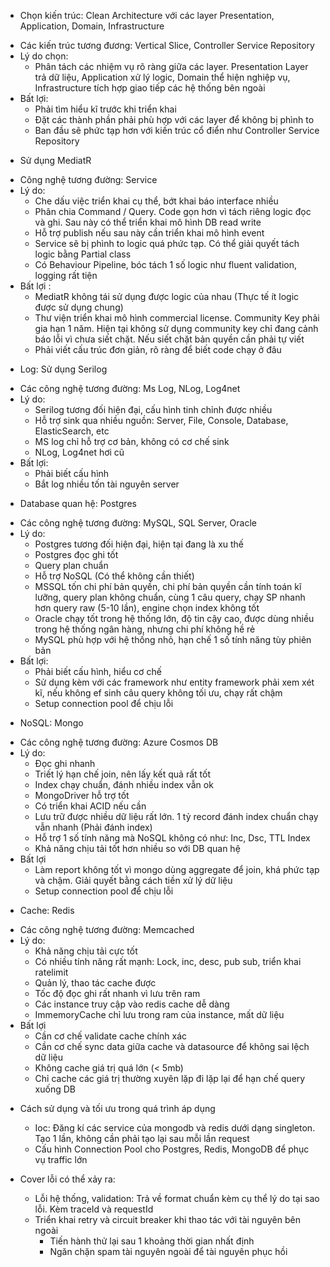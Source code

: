 - Chọn kiến trúc: Clean Architecture với các layer Presentation, Application, Domain, Infrastructure
+ Các kiến trúc tương đương: Vertical Slice, Controller Service Repository
+ Lý do chọn: 
  + Phân tách các nhiệm vụ rõ ràng giữa các layer. Presentation Layer trả dữ liệu, Application xử lý logic, Domain thể hiện nghiệp vụ, Infrastructure tích hợp giao tiếp các hệ thống bên ngoài
+ Bất lợi: 
  + Phải tìm hiểu kĩ trước khi triển khai
  + Đặt các thành phần phải phù hợp với các layer để không bị phình to
  + Ban đầu sẽ phức tạp hơn với kiến trúc cổ điển như Controller Service Repository

- Sử dụng MediatR
+ Công nghệ tương đường: Service
+ Lý do: 
  + Che dấu việc triển khai cụ thể, bớt khai báo interface nhiều
  + Phân chia Command / Query. Code gọn hơn vì tách riêng logic đọc và ghi. Sau này có thể triển khai mô hình DB read write
  + Hỗ trợ publish nếu sau này cần triển khai mô hình event
  + Service sẽ bị phình to logic quá phức tạp. Có thể giải quyết tách logic bằng Partial class
  + Có Behaviour Pipeline, bóc tách 1 số logic như fluent validation, logging rất tiện
+ Bất lợi :
  + MediatR không tái sử dụng được logic của nhau (Thực tế ít logic được sử dụng chung)
  + Thư viện triển khai mô hình commercial license. Community Key phải gia hạn 1 năm. Hiện tại không sử dụng community key chỉ đang cảnh báo lỗi vì chưa siết chặt. Nếu siết chặt bản quyền cần phải tự viết
  + Phải viết cấu trúc đơn giản, rõ ràng để biết code chạy ở đâu

- Log: Sử dụng Serilog
+ Các công nghệ tương đường: Ms Log, NLog, Log4net
+ Lý do: 
  + Serilog tương đối hiện đại, cấu hình tinh chỉnh được nhiều
  + Hỗ trợ sink qua nhiều nguồn: Server, File, Console, Database, ElasticSearch, etc
  + MS log chỉ hỗ trợ cơ bản, không có cơ chế sink
  + NLog, Log4net hơi cũ
+ Bất lợi:
  + Phải biết cấu hình
  + Bắt log nhiều tốn tài nguyên server

- Database quan hệ: Postgres
+ Các công nghệ tương đường: MySQL, SQL Server, Oracle
+ Lý do:
  + Postgres tương đối hiện đại, hiện tại đang là xu thế
  + Postgres đọc ghi tốt
  + Query plan chuẩn
  + Hỗ trợ NoSQL (Có thể không cần thiết)
  + MSSQL tốn chi phí bản quyền, chi phí bản quyền cần tính toán kĩ lưỡng, query plan không chuẩn, cùng 1 câu query, chạy SP nhanh hơn query raw (5-10 lần), engine chọn index không tốt
  + Oracle chạy tốt trong hệ thống lớn, độ tin cậy cao, được dùng nhiều trong hệ thống ngân hàng, nhưng chi phí không hề rẻ
  + MySQL phù hợp với hệ thống nhỏ, hạn chế 1 số tính năng tùy phiên bản
+ Bất lợi:
  + Phải biết cấu hình, hiểu cơ chế
  + Sử dụng kèm với các framework như entity framework phải xem xét kĩ, nếu không ef sinh câu query không tối ưu, chạy rất chậm
  + Setup connection pool để chịu lỗi

- NoSQL: Mongo
+ Các công nghệ tương đường: Azure Cosmos DB
+ Lý do:
  + Đọc ghi nhanh
  + Triết lý hạn chế join, nên lấy kết quả rất tốt
  + Index chạy chuẩn, đánh nhiều index vẫn ok
  + MongoDriver hỗ trợ tốt
  + Có triển khai ACID nếu cần
  + Lưu trữ được nhiều dữ liệu rất lớn. 1 tỷ record đánh index chuẩn chạy vẫn nhanh (Phải đánh index)
  + Hỗ trợ 1 số tính năng mà NoSQL không có như: Inc, Dsc, TTL Index
  + Khả năng chịu tải tốt hơn nhiều so với DB quan hệ
+ Bất lợi
  + Làm report không tốt vì mongo dùng aggregate để join, khá phức tạp và chậm. Giải quyết bằng cách tiền xử lý dữ liệu
  + Setup connection pool để chịu lỗi

- Cache: Redis
+ Các công nghệ tương đường: Memcached
+ Lý do:
  + Khả năng chịu tải cực tốt
  + Có nhiều tính năng rất mạnh: Lock, inc, desc, pub sub, triển khai ratelimit
  + Quản lý, thao tác cache được
  + Tốc độ đọc ghi rất nhanh vì lưu trên ram
  + Các instance truy cập vào redis cache dễ dàng
  + ImmemoryCache chỉ lưu trong ram của instance, mất dữ liệu
+ Bất lợi
  + Cần cơ chế validate cache chính xác
  + Cần cơ chế sync data giữa cache và datasource để không sai lệch dữ liệu
  + Không cache giá trị quá lớn (< 5mb)
  + Chỉ cache các giá trị thường xuyên lặp đi lặp lại để hạn chế query xuống DB


- Cách sử dụng và tối ưu trong quá trình áp dụng
  + Ioc: Đăng kí các service của mongodb và redis dưới dạng singleton. Tạo 1 lần, không cần phải tạo lại sau mỗi lần request
  + Cấu hình Connection Pool cho Postgres, Redis, MongoDB để phục vụ traffic lớn

- Cover lỗi có thể xảy ra:
  + Lỗi hệ thống, validation: Trả về format chuẩn kèm cụ thể lý do tại sao lỗi. Kèm traceId và requestId
  + Triển khai retry và circuit breaker khi thao tác với tài nguyên bên ngoài
    + Tiến hành thử lại sau 1 khoảng thời gian nhất định
    + Ngăn chặn spam tài nguyên ngoài để tài nguyên phục hồi